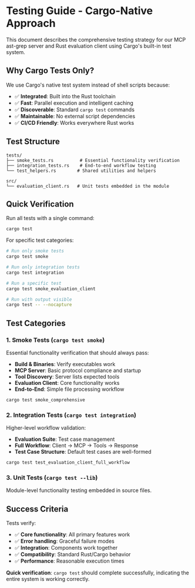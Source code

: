 # Testing Guide - Cargo-Native Approach

This document describes the comprehensive testing strategy for our MCP ast-grep server and Rust evaluation client using Cargo's built-in test system.

## Why Cargo Tests Only?

We use Cargo's native test system instead of shell scripts because:
- ✅ **Integrated**: Built into the Rust toolchain
- ✅ **Fast**: Parallel execution and intelligent caching
- ✅ **Discoverable**: Standard `cargo test` commands
- ✅ **Maintainable**: No external script dependencies
- ✅ **CI/CD Friendly**: Works everywhere Rust works

## Test Structure

```
tests/
├── smoke_tests.rs          # Essential functionality verification
├── integration_tests.rs    # End-to-end workflow testing
└── test_helpers.rs        # Shared utilities and helpers

src/
└── evaluation_client.rs   # Unit tests embedded in the module
```

## Quick Verification

Run all tests with a single command:

```bash
cargo test
```

For specific test categories:

```bash
# Run only smoke tests
cargo test smoke

# Run only integration tests  
cargo test integration

# Run a specific test
cargo test smoke_evaluation_client

# Run with output visible
cargo test -- --nocapture
```

## Test Categories

### 1. Smoke Tests (`cargo test smoke`)

Essential functionality verification that should always pass:

- **Build & Binaries**: Verify executables work
- **MCP Server**: Basic protocol compliance and startup
- **Tool Discovery**: Server lists expected tools  
- **Evaluation Client**: Core functionality works
- **End-to-End**: Simple file processing workflow

```bash
cargo test smoke_comprehensive
```

### 2. Integration Tests (`cargo test integration`)

Higher-level workflow validation:

- **Evaluation Suite**: Test case management
- **Full Workflow**: Client → MCP → Tools → Response
- **Test Case Structure**: Default test cases are well-formed

```bash
cargo test test_evaluation_client_full_workflow
```

### 3. Unit Tests (`cargo test --lib`)

Module-level functionality testing embedded in source files.

## Success Criteria

Tests verify:
- ✅ **Core functionality**: All primary features work
- ✅ **Error handling**: Graceful failure modes
- ✅ **Integration**: Components work together
- ✅ **Compatibility**: Standard Rust/Cargo behavior
- ✅ **Performance**: Reasonable execution times

**Quick verification**: `cargo test` should complete successfully, indicating the entire system is working correctly.